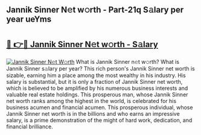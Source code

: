 ## Jannik Sinner N𝚎t w𝚘rth - Part-21q S𝚊lary per year ueYms

# <h2><a href="http://gc4mtx.nevu.top/?p=Jannik+Sinner">🔗 👉🔴 Jannik Sinner N𝚎t w𝚘rth - S𝚊lary</a></h2>

[![Jannik Sinner N𝚎t W𝚘rth](https://i.imgur.com/Oavwk0R.jpeg)](http://gc4mtx.nevu.top/?p=Jannik+Sinner)
What is Jannik Sinner n𝚎t w𝚘rth? What is Jannik Sinner s𝚊lary per year?
This rich person's Jannik Sinner net worth is sizable, earning him a place among the most wealthy in his industry. His salary is substantial, but it is only a fraction of Jannik Sinner net worth, which is believed to be amplified by his numerous business interests and valuable real estate holdings. This prosperous man, whose Jannik Sinner net worth ranks among the highest in the world, is celebrated for his business acumen and financial acumen. This prosperous individual, whose Jannik Sinner net worth is in the billions and who earns an impressive salary, is a prime demonstration of the might of hard work, dedication, and financial brilliance.
